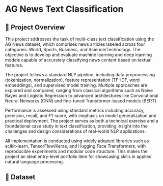 # AG News Text Classification

## 📌 Project Overview

This project addresses the task of multi-class text classification using the AG News dataset, which comprises news articles labeled across four categories: World, Sports, Business, and Science/Technology. The objective is to develop and evaluate machine learning and deep learning models capable of accurately classifying news content based on textual features.

The project follows a standard NLP pipeline, including data preprocessing (tokenization, normalization), feature representation (TF-IDF, word embeddings), and supervised model training. Multiple approaches are explored and compared, ranging from classical algorithms such as Naive Bayes and Logistic Regression to advanced architectures like Convolutional Neural Networks (CNN) and fine-tuned Transformer-based models (BERT).

Performance is assessed using standard metrics including accuracy, precision, recall, and F1-score, with emphasis on model generalization and practical deployment. The project serves as both a technical exercise and a foundational case study in text classification, providing insight into the challenges and design considerations of real-world NLP applications.

All implementation is conducted using widely adopted libraries such as scikit-learn, TensorFlow/Keras, and Hugging Face Transformers, with reproducible experiments and modular code structure. This makes the project an ideal entry-level portfolio item for showcasing skills in applied natural language processing.

## 📰 Dataset

